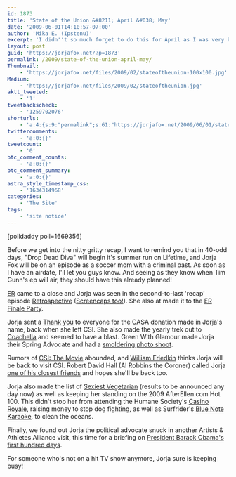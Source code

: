 ```yaml
---
id: 1873
title: 'State of the Union &#8211; April &#038; May'
date: '2009-06-01T14:10:57-07:00'
author: 'Mika E. (Ipstenu)'
excerpt: 'I didn''t so much forget to do this for April as I was very busy. Here''s a makeup!'
layout: post
guid: 'https://jorjafox.net/?p=1873'
permalink: /2009/state-of-the-union-april-may/
Thumbnail:
    - 'https://jorjafox.net/files/2009/02/stateoftheunion-100x100.jpg'
Medium:
    - 'https://jorjafox.net/files/2009/02/stateoftheunion.jpg'
aktt_tweeted:
    - '1'
tweetbackscheck:
    - '1259702076'
shorturls:
    - 'a:4:{s:9:"permalink";s:61:"https://jorjafox.net/2009/06/01/state-of-the-union-april-may/";s:7:"tinyurl";s:25:"http://tinyurl.com/n75smc";s:4:"isgd";s:18:"http://is.gd/539TH";s:5:"bitly";s:20:"http://bit.ly/7Kz5xY";}'
twittercomments:
    - 'a:0:{}'
tweetcount:
    - '0'
btc_comment_counts:
    - 'a:0:{}'
btc_comment_summary:
    - 'a:0:{}'
astra_style_timestamp_css:
    - '1634314968'
categories:
    - 'The Site'
tags:
    - 'site notice'
---
```


<span class="alignright">[polldaddy poll=1669356]</span>

Before we get into the nitty gritty recap, I want to remind you that in 40-odd days, "Drop Dead Diva" will begin it's summer run on Lifetime, and Jorja Fox will be on an episode as a soccer mom with a criminal past. As soon as I have an airdate, I'll let you guys know. And seeing as they know when Tim Gunn's ep will air, they should have this already planned!

<a href="https://jorjafox.net/wiki/ER">ER</a> came to a close and Jorja was seen in the second-to-last 'recap' episode <a href="https://jorjafox.net/wiki/Retrospective">Retrospective</a> (<a href="https://jorjafox.net/gallery/tv/er/season15/retrospective/" rel="nofollow">Screencaps too!</a>).  She also at made it to the <a href="https://jorjafox.net/gallery/pub/events/20090328-er/finale_01.jpg">ER Finale Party</a>.

Jorja sent a <a href="https://jorjafox.net/?p=1771">Thank you</a> to everyone for the CASA donation made in Jorja's name, back when she left CSI.  She also made the yearly trek out to <a href="https://jorjafox.net/gallery/pub/concerts/20090417-coachella">Coachella</a> and seemed to have a blast.  Green With Glamour made Jorja their Spring Advocate and had a <a href="https://jorjafox.net/gallery/pro/model/200904-gwg/">smoldering photo shoot</a>.

Rumors of <a href="https://jorjafox.net/2009/04/22/csi-the-movie/">CSI: The Movie</a> abounded, and <a href="https://jorjafox.net/2009/04/01/william-friedkin-perhaps-jorja-will-return/">William Friedkin</a> thinks Jorja will be back to visit CSI.  Robert David Hall (Al Robbins the Coroner) called Jorja <a href="https://jorjafox.net/2009/04/27/robert-david-hall/">one of his closest friends</a> and hopes she'll be back too.

Jorja also made the list of <a href="http://www.peta.org/FeatureSexiestVegetarianCelebrity.asp">Sexiest Vegetarian</a> (results to be announced any day now) as well as keeping her standing on the 2009 AfterEllen.com Hot 100.  This didn't stop her from attending the Humane Society's <a href="https://jorjafox.net/gallery/pub/animals/20090509-casinoroyale">Casino Royale</a>, raising money to stop dog fighting, as well as Surfrider's <a href="https://jorjafox.net/gallery/pub/advocacy/20090520-bluenote">Blue Note Karaoke</a>, to clean the oceans.

Finally, we found out Jorja the political advocate snuck in another Artists & Athletes Alliance visit, this time for a briefing on <a href="https://jorjafox.net/gallery/pub/artath/20090429-obama100/">President Barack Obama's first hundred days</a>.

For someone who's not on a hit TV show anymore, Jorja sure is keeping busy!